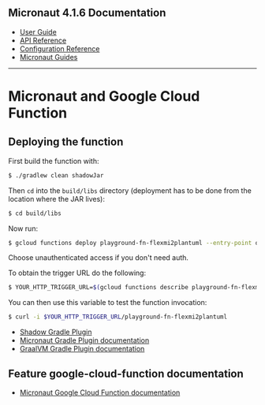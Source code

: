 ## Micronaut 4.1.6 Documentation

- [User Guide](https://docs.micronaut.io/4.1.6/guide/index.html)
- [API Reference](https://docs.micronaut.io/4.1.6/api/index.html)
- [Configuration Reference](https://docs.micronaut.io/4.1.6/guide/configurationreference.html)
- [Micronaut Guides](https://guides.micronaut.io/index.html)
---

# Micronaut and Google Cloud Function

## Deploying the function

First build the function with:

```bash
$ ./gradlew clean shadowJar
```

Then `cd` into the `build/libs` directory (deployment has to be done from the location where the JAR lives):

```bash
$ cd build/libs
```

Now run:

```bash
$ gcloud functions deploy playground-fn-flexmi2plantuml --entry-point org.eclipse.epsilon.labs.playground.fn.flexmi2plantuml.Function --runtime java17 --trigger-http
```

Choose unauthenticated access if you don't need auth.

To obtain the trigger URL do the following:

```bash
$ YOUR_HTTP_TRIGGER_URL=$(gcloud functions describe playground-fn-flexmi2plantuml --format='value(httpsTrigger.url)')
```

You can then use this variable to test the function invocation:

```bash
$ curl -i $YOUR_HTTP_TRIGGER_URL/playground-fn-flexmi2plantuml
```

- [Shadow Gradle Plugin](https://plugins.gradle.org/plugin/com.github.johnrengelman.shadow)
- [Micronaut Gradle Plugin documentation](https://micronaut-projects.github.io/micronaut-gradle-plugin/latest/)
- [GraalVM Gradle Plugin documentation](https://graalvm.github.io/native-build-tools/latest/gradle-plugin.html)
## Feature google-cloud-function documentation

- [Micronaut Google Cloud Function documentation](https://micronaut-projects.github.io/micronaut-gcp/latest/guide/index.html#simpleFunctions)


